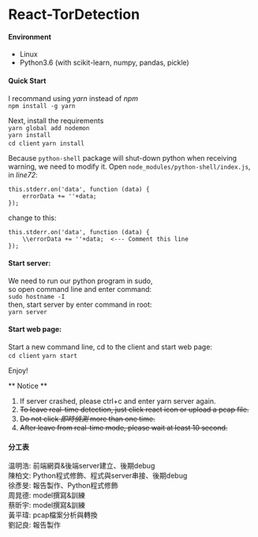 # React-TorDetection
#### Environment
* Linux
* Python3.6 (with scikit-learn, numpy, pandas, pickle)
#### Quick Start
I recommand using *yarn* instead of *npm*  
`npm install -g yarn`  

Next, install the requirements  
`yarn global add nodemon`  
`yarn install`  
`cd client`
`yarn install`  

Because `python-shell` package will shut-down python when receiving warning, we need to modify it. 
Open `node_modules/python-shell/index.js`, in *line72*: 
```
this.stderr.on('data', function (data) {
    errorData += ''+data;
});
```
change to this: 
```
this.stderr.on('data', function (data) {
    \\errorData += ''+data;  <--- Comment this line
});
```
#### Start server:
We need to run our python program in sudo,  
so open command line and enter command:  
`sudo hostname -I`  
then, start server by enter command in root:  
`yarn server`  
#### Start web page:
Start a new command line, cd to the client and start web page:  
`cd client`
`yarn start`  

Enjoy! 

** Notice ** 
1. If server crashed, please ctrl+c and enter yarn server again.
2. ~~To leave real-time detection, just click react icon or upload a pcap file.~~ 
3. ~~Do not click *即時偵測* more than one time.~~
4. ~~After leave from real-time mode, please wait at least 10 second.~~

#### 分工表
温明浩: 前端網頁&後端server建立、後期debug  
陳柏文: Python程式修飾、程式與server串接、後期debug  
徐彥旻: 報告製作、Python程式修飾  
周晁德: model撰寫&訓練  
蔡昕宇: model撰寫&訓練  
黃平瑋: pcap檔案分析與轉換  
劉記良: 報告製作 
